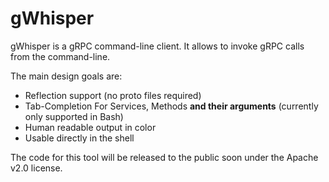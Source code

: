 # gWhisper
gWhisper is a gRPC command-line client.
It allows to invoke gRPC calls from the command-line.
 
The main design goals are:
- Reflection support (no proto files required)
- Tab-Completion For Services, Methods __and their arguments__
    (currently only supported in Bash)
- Human readable output in color
- Usable directly in the shell
 
The code for this tool will be released to the public soon under the Apache v2.0 license.
